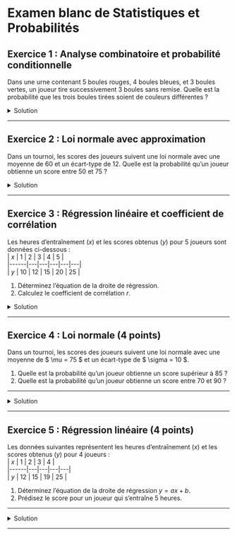 # Examen blanc de Statistiques et Probabilités

## **Exercice 1 : Analyse combinatoire et probabilité conditionnelle**  
Dans une urne contenant 5 boules rouges, 4 boules bleues, et 3 boules vertes, un joueur tire successivement 3 boules sans remise. Quelle est la probabilité que les trois boules tirées soient de couleurs différentes ?  

<details>
<summary>Solution</summary>

### Étape 1 : Total des boules dans l’urne  
L’urne contient un total de $5 + 4 + 3 = 12$ boules.

### Étape 2 : Nombre total de tirages possibles  
Le nombre total de façons de tirer 3 boules parmi 12 est :

$$
C_{12}^3 = \frac{12 \cdot 11 \cdot 10}{3 \cdot 2 \cdot 1} = 220.
$$

### Étape 3 : Nombre de cas favorables (3 couleurs différentes)  
Pour tirer une boule rouge, une bleue, et une verte :
$$
5 \cdot 4 \cdot 3 = 60.
$$

### Étape 4 : Probabilité totale  
La probabilité que les trois boules soient de couleurs différentes est :

$$
P(\text{3 couleurs différentes}) = \frac{\text{cas favorables}}{\text{cas totaux}} = \frac{60}{220} = \frac{3}{11} \approx 0.2727.
$$

### Résultat final :  
La probabilité que les trois boules tirées soient de couleurs différentes est :

$$
P = \frac{3}{11} \approx 0.2727 \, (27,27\%).
$$

</details>

---


## **Exercice 2 : Loi normale avec approximation**  
Dans un tournoi, les scores des joueurs suivent une loi normale avec une moyenne de 60 et un écart-type de 12. Quelle est la probabilité qu’un joueur obtienne un score entre 50 et 75 ?

<details>
<summary>Solution</summary>

### Étape 1 : Transformation en $Z$-scores  
Pour transformer les bornes $x = 50$ et $x = 75$ en $Z$-scores, on utilise la formule :

$$
Z = \frac{x - \mu}{\sigma}.
$$

Pour $x = 50$ :

$$
Z_1 = \frac{50 - 60}{12} = \frac{-10}{12} = -0.833.
$$

Pour $x = 75$ :

$$
Z_2 = \frac{75 - 60}{12} = \frac{15}{12} = 1.25.
$$

### Étape 2 : Utilisation des tables de la loi normale  
À l’aide des tables de la loi normale :  
- $P(Z \leq -0.833) \approx 0.2023$.  
- $P(Z \leq 1.25) \approx 0.8944$.

La probabilité de se trouver entre $50$ et $75$ est donnée par :

$$
P(50 \leq X \leq 75) = P(Z \leq 1.25) - P(Z \leq -0.833).
$$

En remplaçant :

$$
P(50 \leq X \leq 75) = 0.8944 - 0.2023 = 0.6921.
$$

### Résultat final :  
La probabilité qu’un joueur obtienne un score entre $50$ et $75$ est :

$$
P \approx 0.6921 \, (69,21\%).
$$
</details>

---

## **Exercice 3 : Régression linéaire et coefficient de corrélation**  
Les heures d’entraînement ($x$) et les scores obtenus ($y$) pour 5 joueurs sont données ci-dessous :  
| $x$ | 1 | 2 | 3 | 4 | 5 |  
|------|---|---|---|---|---|  
| $y$ | 10 | 12 | 15 | 20 | 25 |  

1. Déterminez l’équation de la droite de régression.  
2. Calculez le coefficient de corrélation $r$.  

<details>
<summary>Solution</summary>

### Étape 1 : Calcul des moyennes  
Pour $x$ :  
$$
\bar{x} = 3.
$$

Pour $y$ :  
$$
\bar{y} = 16.4.
$$

---

### Étape 2 : Calcul de la pente ($a$)  
$$
a = \frac{\sum (x_i - \bar{x})(y_i - \bar{y})}{\sum (x_i - \bar{x})^2}.
$$

Numérateur :
$$
\sum (x_i - \bar{x})(y_i - \bar{y}) = 38.
$$

Dénominateur :
$$
\sum (x_i - \bar{x})^2 = 10.
$$

Pente :
$$
a = \frac{38}{10} = 3.8.
$$

---

### Étape 3 : Calcul de l’ordonnée à l’origine ($b$)  
$$
b = \bar{y} - a\bar{x} = 16.4 - 3.8 \cdot 3 = 5.
$$

L’équation de la droite est donc :
$$
y = 3.8x + 5.
$$

---

### Étape 4 : Calcul du coefficient de corrélation ($r$)  
$$
r = \frac{\sum (x_i - \bar{x})(y_i - \bar{y})}{\sqrt{\sum (x_i - \bar{x})^2 \cdot \sum (y_i - \bar{y})^2}}.
$$

$$
\sum (y_i - \bar{y})^2 = 149.2.
$$

$$
r = \frac{38}{\sqrt{10 \cdot 149.2}} = \frac{38}{38.64} \approx 0.984.
$$

### Résultat final :  
1. L’équation de la droite est $y = 3.8x + 5$.  
2. Le coefficient de corrélation est $r = 0.984$, indiquant une forte corrélation positive.

</details>

---

## **Exercice 4 : Loi normale (4 points)**  
Dans un tournoi, les scores des joueurs suivent une loi normale avec une moyenne de $ \mu = 75 $ et un écart-type de $ \sigma = 10 $.

1. Quelle est la probabilité qu’un joueur obtienne un score supérieur à $85$ ?  
2. Quelle est la probabilité qu’un joueur obtienne un score entre $70$ et $90$ ?  

---

<details>
<summary>Solution</summary>

### Question 1 : Probabilité $P(X > 85)$

#### Étape 1 : Transformation en $Z$-score  
Pour transformer $X = 85$ en un $Z$-score, nous utilisons la formule :  

$$
Z = \frac{X - \mu}{\sigma}.
$$

Pour $X = 85$ :

$$
Z = \frac{85 - 75}{10} = \frac{10}{10} = 1.
$$

#### Étape 2 : Utilisation des tables de la loi normale  
À l’aide des tables de la loi normale, nous trouvons :

$$
P(Z \leq 1) \approx 0.8413.
$$

La probabilité que $X > 85$ est le complémentaire :

$$
P(X > 85) = 1 - P(Z \leq 1) = 1 - 0.8413 = 0.1587.
$$

**Réponse 1 :** $P(X > 85) \approx 15.87 \%.$

---

### Question 2 : Probabilité $P(70 \leq X \leq 90)$

#### Étape 1 : Transformation en $Z$-scores  
Pour $X = 70$ :

$$
Z_1 = \frac{70 - 75}{10} = \frac{-5}{10} = -0.5.
$$

Pour $X = 90$ :

$$
Z_2 = \frac{90 - 75}{10} = \frac{15}{10} = 1.5.
$$

#### Étape 2 : Utilisation des tables de la loi normale  
D’après les tables de la loi normale :  
- $P(Z \leq -0.5) \approx 0.3085$.  
- $P(Z \leq 1.5) \approx 0.9332$.

La probabilité cherchée est la différence :

$$
P(70 \leq X \leq 90) = P(Z \leq 1.5) - P(Z \leq -0.5).
$$

En remplaçant :

$$
P(70 \leq X \leq 90) = 0.9332 - 0.3085 = 0.6247.
$$

**Réponse 2 :** $P(70 \leq X \leq 90) \approx 62.47 \%.$

</details>

---

## **Exercice 5 : Régression linéaire (4 points)**  
Les données suivantes représentent les heures d’entraînement ($x$) et les scores obtenus ($y$) pour 4 joueurs :  
| $x$ | 1 | 2 | 3 | 4 |  
|------|---|---|---|---|  
| $y$ | 12 | 15 | 19 | 25 |  

1. Déterminez l’équation de la droite de régression $y = ax + b$.  
2. Prédisez le score pour un joueur qui s’entraîne 5 heures.

---

<details>
<summary>Solution</summary>

### Étape 1 : Calcul des moyennes

Pour $x$ :

$$
\bar{x} = \frac{1 + 2 + 3 + 4}{4} = 2.5.
$$

Pour $y$ :

$$
\bar{y} = \frac{12 + 15 + 19 + 25}{4} = 17.75.
$$

---

### Étape 2 : Calcul de la pente ($a$)  

La pente $a$ est donnée par la formule :

$$
a = \frac{\sum (x_i - \bar{x})(y_i - \bar{y})}{\sum (x_i - \bar{x})^2}.
$$

#### Numérateur ($\sum (x_i - \bar{x})(y_i - \bar{y})$) :  

$$
\sum (x_i - \bar{x})(y_i - \bar{y}) = (1-2.5)(12-17.75) + (2-2.5)(15-17.75) + \dots + (4-2.5)(25-17.75).
$$

Développons :

- Pour $x_1 = 1$, $y_1 = 12$ :

$$
(1-2.5)(12-17.75) = (-1.5)(-5.75) = 8.625.
$$

- Pour $x_2 = 2$, $y_2 = 15$ :

$$
(2-2.5)(15-17.75) = (-0.5)(-2.75) = 1.375.
$$

- Pour $x_3 = 3$, $y_3 = 19$ :

$$
(3-2.5)(19-17.75) = (0.5)(1.25) = 0.625.
$$

- Pour $x_4 = 4$, $y_4 = 25$ :

$$
(4-2.5)(25-17.75) = (1.5)(7.25) = 10.875.
$$

La somme est :

$$
\sum (x_i - \bar{x})(y_i - \bar{y}) = 8.625 + 1.375 + 0.625 + 10.875 = 21.5.
$$

#### Dénominateur ($\sum (x_i - \bar{x})^2$) :  

$$
\sum (x_i - \bar{x})^2 = (1-2.5)^2 + (2-2.5)^2 + \dots + (4-2.5)^2.
$$

Développons :

- Pour $x_1 = 1$ :

$$
(1-2.5)^2 = (-1.5)^2 = 2.25.
$$

- Pour $x_2 = 2$ :

$$
(2-2.5)^2 = (-0.5)^2 = 0.25.
$$

- Pour $x_3 = 3$ :

$$
(3-2.5)^2 = (0.5)^2 = 0.25.
$$

- Pour $x_4 = 4$ :

$$
(4-2.5)^2 = (1.5)^2 = 2.25.
$$

La somme est :

$$
\sum (x_i - \bar{x})^2 = 2.25 + 0.25 + 0.25 + 2.25 = 5.
$$

#### Calcul de $a$ :  

$$
a = \frac{21.5}{5} = 4.3.
$$

---

### Étape 3 : Calcul de l’ordonnée à l’origine ($b$)  

L’ordonnée $b$ est donnée par :

$$
b = \bar{y} - a\bar{x}.
$$

En remplaçant :

$$
b = 17.75 - 4.3 \cdot 2.5 = 17.75 - 10.75 = 7.
$$

L’équation de la droite de régression est donc :

$$
y = 4.3x + 7.
$$

---

### Étape 4 : Prédiction pour $x = 5$  

En remplaçant $x = 5$ dans l’équation :

$$
y = 4.3 \cdot 5 + 7 = 21.5 + 7 = 28.5.
$$

**Réponse finale :**  
1. L’équation de la droite est $y = 4.3x + 7$.  
2. Pour 5 heures d’entraînement, le score prédit est $28.5$.

</details>

---
